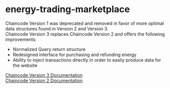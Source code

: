 # energy-trading-marketplace  
Chaincode Version 1 was deprecated and removed in favor of more optimal data structures found in Version 2 and Version 3.  
Chaincode Version 3 replaces Chaincode Version 2 and offers the following improvements:  
- Normalized Query return structure  
- Redesigned interface for purchasing and refunding energy  
- Ability to inject transactions directly in order to easily produce data for the website  
  
  
[Chaincode Version 3 Documentation](chaincodev3/README.md)  
[Chaincode Version 2 Documentation](chaincodev2/README.md)  
